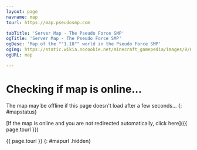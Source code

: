 ```yaml
---
layout: page
navname: map
tourl: https://map.pseudosmp.com

tabTitle: 'Server Map - The Pseudo Force SMP'
ogTitle: 'Server Map - The Pseudo Force SMP'
ogDesc: 'Map of the ""1.18"" world in the Pseudo Force SMP'
ogImg: https://static.wikia.nocookie.net/minecraft_gamepedia/images/8/81/Map_%28item%29_BE3.png/revision/latest?cb=20191129205618
ogURL: map

---
```


# Checking if map is online...

The map may be offline if this page doesn't load after a few seconds...
{: #mapstatus}

[If the map is online and you are not redirected automatically, click here]({{ page.tourl }})

{{ page.tourl }}
{: #mapurl .hidden}
